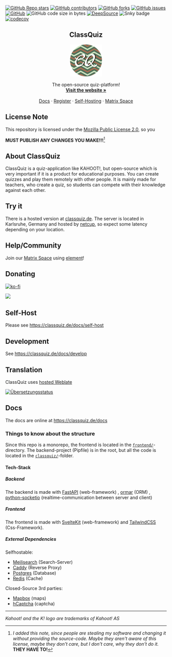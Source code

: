 <a href="https://github.com/mawoka-myblock/ClassQuiz/stargazers"><img alt="GitHub Repo stars" src="https://img.shields.io/github/stars/mawoka-myblock/classquiz?style=for-the-badge"></a>
<a href="https://github.com/mawoka-myblock/ClassQuiz/graphs/contributors"><img alt="GitHub contributors" src="https://img.shields.io/github/contributors/mawoka-myblock/classquiz?color=green&style=for-the-badge"></a>
<a href="https://github.com/mawoka-myblock/ClassQuiz/network/members"><img alt="GitHub forks" src="https://img.shields.io/github/forks/mawoka-myblock/classquiz?style=for-the-badge"></a>
<a href="https://github.com/mawoka-myblock/ClassQuiz/issues?q=is%3Aissue+is%3Aopen+sort%3Aupdated-desc"><img alt="GitHub issues" src="https://img.shields.io/github/issues/mawoka-myblock/classquiz?style=for-the-badge"></a>
<a href="https://github.com/mawoka-myblock/ClassQuiz/blob/master/LICENSE"><img alt="GitHub" src="https://img.shields.io/github/license/mawoka-myblock/classquiz?style=for-the-badge"></a>
<img alt="GitHub code size in bytes" src="https://img.shields.io/github/languages/code-size/mawoka-myblock/classquiz?style=for-the-badge">
[![DeepSource](https://deepsource.io/gh/mawoka-myblock/ClassQuiz.svg/?label=active+issues&show_trend=true&token=5-2Na9HN-2CXcGkHjah_Rk09&style=for-the-badge)](https://deepsource.io/gh/mawoka-myblock/ClassQuiz/)
<img alt="Snky badge" src="https://img.shields.io/badge/Snyk-Check-success?style=for-the-badge">
[![codecov](https://codecov.io/gh/mawoka-myblock/ClassQuiz/branch/master/graph/badge.svg?token=7CHK2A0AMO)](https://codecov.io/gh/mawoka-myblock/ClassQuiz)

<div align='center'>
    <h2 align='center'>ClassQuiz</h2>
    <img src='docs/logo.png' alt='ClassQuiz Logo' height='100px' width='100px'>
    <p align='center'>
        The open-source quiz-platform!
        <br/>
        <a href='https://classquiz.de/'><strong>Visit the website »</strong></a>
        <br />
        <br />
        <a href='https://classquiz.de/docs'>Docs</a>
        ·
        <a href='https://classquiz.de/account/register'>Register</a>
        ·
        <a href='https://classquiz.de/docs/self-host'>Self-Hosting</a>
        ·
        <a href='https://matrix.to/#/#classquiz:matrix.org'>Matrix Space</a>
    </p>
</div>

## License Note

This repository is licensed under the [Mozilla Public License 2.0](https://www.mozilla.org/en-US/MPL/2.0/), so you

**MUST PUBLISH ANY CHANGES YOU MAKE!!!**[^1]

## About ClassQuiz

ClassQuiz is a quiz-application like KAHOOT!, but open-source which is very important if it is a product for educational
purposes.
You can create quizzes and play them remotely with other people.
It is mainly made for teachers, who create a
quiz, so students can compete with their knowledge against each other.

## Try it

There is a hosted version at [classquiz.de](https://classquiz.de?utm_medium=Github&utm_source=Readme). The server is
located in Karlsruhe, Germany and hosted by [netcup](https://mawoka.eu/redir?token=2), so expect some latency depending
on your location.

## Help/Community

Join our [Matrix Space](https://matrix.to/#/#classquiz:matrix.org) using [element](https://app.element.io)!

## Donating

[![ko-fi](https://ko-fi.com/img/githubbutton_sm.svg)](https://ko-fi.com/K3K3CK3ES)

<a href="https://liberapay.com/Mawoka/donate"><img src="https://img.shields.io/liberapay/goal/Mawoka.svg?logo=liberapay"></a>

## Self-Host

Please see https://classquiz.de/docs/self-host

## Development

See https://classquiz.de/docs/develop

## Translation

ClassQuiz uses [hosted Weblate](https://hosted.weblate.org/engage/classquiz/)


<a href="https://hosted.weblate.org/engage/classquiz/">
<img src="https://hosted.weblate.org/widgets/classquiz/-/frontend/multi-auto.svg" alt="Übersetzungsstatus" />
</a>

## Docs

The docs are online at https://classquiz.de/docs

### Things to know about the structure

Since this repo is a monorepo, the frontend is located in
the [`frontend/`](https://github.com/mawoka-myblock/ClassQuiz/tree/master/frontend)-directory.
The backend-project (Pipfile) is in the root, but all the code is located in
the [`classquiz/`](https://github.com/mawoka-myblock/ClassQuiz/tree/master/frontend)-folder.

#### Tech-Stack

##### Backend

The backend is made with [FastAPI](https://fastapi.tiangolo.com/) (web-framework)
, [ormar](https://github.com/collerek/ormar/) (ORM)
, [python-socketio](https://python-socketio.readthedocs.io/en/latest/) (realtime-communication between server and
client)

##### Frontend

The frontend is made with [SvelteKit](https://kit.svelte.dev/) (web-framework)
and [TailwindCSS](https://tailwindcss.com/) (Css-Framework).

##### External Dependencies

Selfhostable:

- [Meilisearch](https://www.meilisearch.com/) (Search-Server)
- [Caddy](https://caddyserver.com/) (Reverse Proxy)
- [Postgres](https://www.postgresql.org/) (Database)
- [Redis](https://redis.io/) (Cache)

Closed-Source 3rd parties:

- [Mapbox](https://www.mapbox.com/) (maps)
- [hCaptcha](https://www.hcaptcha.com/) (captcha)

---
*Kahoot! and the K! logo are trademarks of Kahoot! AS*

[^1]: _I added this note, since people are stealing my software and changing it without providing the source-code. Maybe
they
aren't aware of this license, maybe they don't care, but I don't care, why they don't do it._ **THEY HAVE TO!**
